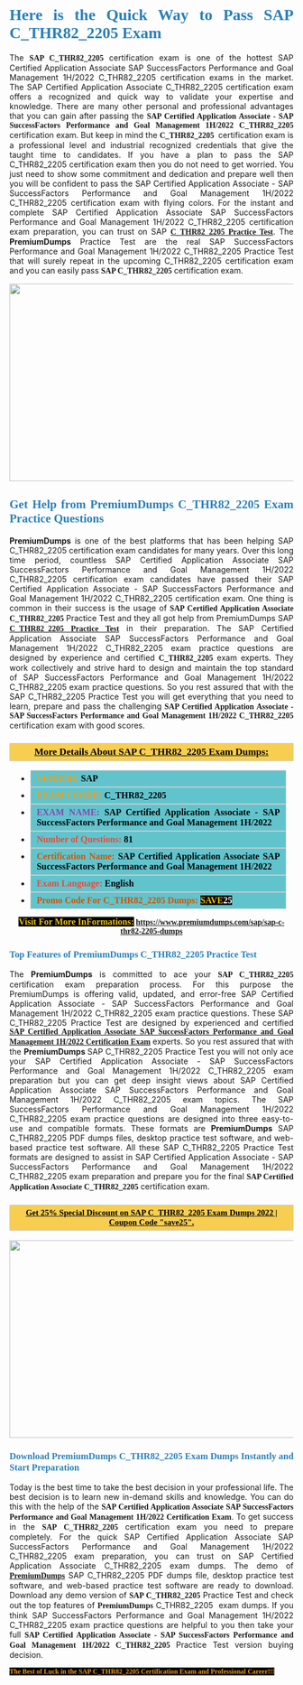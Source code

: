 <h1 style="text-align: justify;"><span style="color:#2980b9;"><span style="font-family:Georgia,serif;"><strong>Here is the Quick Way to Pass SAP C_THR82_2205 Exam</strong></span></span></h1>

<p style="text-align: justify;">The <span style="font-family:Georgia,serif;"><strong>SAP C_THR82_2205</strong></span> certification exam is one of the hottest SAP Certified Application Associate SAP SuccessFactors Performance and Goal Management 1H/2022 C_THR82_2205 certification exams in the market. The SAP Certified Application Associate C_THR82_2205 certification exam offers a recognized and quick way to validate your expertise and knowledge. There are many other personal and professional advantages that you can gain after passing the <span style="font-family:Georgia,serif;"><strong>SAP Certified Application Associate - SAP SuccessFactors Performance and Goal Management 1H/2022 C_THR82_2205</strong></span> certification exam. But keep in mind the <span style="font-family:Georgia,serif;"><strong>C_THR82_2205 </strong></span> certification exam is a professional level and industrial recognized credentials that give the taught time to candidates. If you have a plan to pass the SAP C_THR82_2205 certification exam then you do not need to get worried. You just need to show some commitment and dedication and prepare well then you will be confident to pass the SAP Certified Application Associate - SAP SuccessFactors Performance and Goal Management 1H/2022 C_THR82_2205 certification exam with flying colors. For the instant and complete SAP Certified Application Associate SAP SuccessFactors Performance and Goal Management 1H/2022 C_THR82_2205 certification exam preparation, you can trust on SAP <span style="font-family:Georgia,serif;"><strong><a href="https://www.premiumdumps.com/sap/sap-c-thr82-2205-dumps">C_THR82_2205 Practice Test</a></strong></span>. The <strong>PremiumDumps</strong> Practice Test are the real SAP SuccessFactors Performance and Goal Management 1H/2022 C_THR82_2205 Practice Test that will surely repeat in the upcoming C_THR82_2205 certification exam and you can easily pass <span style="font-family:Georgia,serif;"><strong>SAP C_THR82_2205</strong></span> certification exam.</p>

<p style="text-align: center;"><a href="https://www.premiumdumps.com/sap/sap-c-thr82-2205-dumps"><img alt="" src="https://i.imgur.com/VJaqCPg.jpeg" style="width: 700px; height: 350px;" /></a></p>

<h2 style="text-align: justify;"><span style="color:#2980b9;"><span style="font-family:Georgia,serif;"><strong>Get Help from PremiumDumps C_THR82_2205 Exam Practice Questions</strong> </span></span></h2>

<p style="text-align: justify;"><span style="font-size:14px;"><strong>PremiumDumps</strong></span> is one of the best platforms that has been helping SAP C_THR82_2205 certification exam candidates for many years. Over this long time period, countless SAP Certified Application Associate SAP SuccessFactors Performance and Goal Management 1H/2022 C_THR82_2205 certification exam candidates have passed their SAP Certified Application Associate - SAP SuccessFactors Performance and Goal Management 1H/2022 C_THR82_2205 certification exam. One thing is common in their success is the usage of<span style="font-family:Georgia,serif;"><strong> SAP Certified Application Associate C_THR82_2205 </strong></span>Practice Test and they all got help from PremiumDumps SAP <a href="https://www.premiumdumps.com/sap/sap-c-thr82-2205-dumps"><span style="font-family:Georgia,serif;"><strong>C_THR82_2205 Practice Test</strong></span></a> in their preparation. The SAP Certified Application Associate SAP SuccessFactors Performance and Goal Management 1H/2022 C_THR82_2205 exam practice questions are designed by experience and certified <span style="font-family:Georgia,serif;"><strong> C_THR82_2205</strong></span> exam experts. They work collectively and strive hard to design and maintain the top standard of SAP SuccessFactors Performance and Goal Management 1H/2022 C_THR82_2205<strong> </strong>exam practice questions. So you rest assured that with the SAP C_THR82_2205 Practice Test you will get everything that you need to learn, prepare and pass the challenging<span style="font-family:Georgia,serif;"><strong> SAP Certified Application Associate - SAP SuccessFactors Performance and Goal Management 1H/2022 C_THR82_2205</strong></span> certification exam with good scores.</p>

<h3 style="background: #f7ce50; border: 1px solid rgb(204, 204, 204); padding: 5px 10px; text-align: center;"><span style="font-family:Georgia,serif;"><u><u><span style="color:#000000;"><span style="font-size:11pt"><span style="line-height:normal"><b><span style="font-size:13.0pt"><span cambria="">More Details About SAP C_THR82_2205 Exam Dumps:</span></span></b></span></span></span></u></u></span></h3>

<ul>
	<li style="margin:0cm 10pt">
	<div style="background:#61c4cd; border: 1px solid rgb(204, 204, 204); padding: 5px 10px; text-align: justify;"><span style="font-family:Georgia,serif;"><span style="font-size:11pt"><span style="line-height:normal"><b><span style="font-size:12.0pt"><span new="" roman="" times=""><span style="color:#f39c12;">VENDOR:</span> <span style="color:#000000;">SAP</span></span></span></b></span></span></span></div>
	</li>
	<li style="margin:0cm 10pt">
	<div style="background: #61c4cd; border: 1px solid rgb(204, 204, 204); padding: 5px 10px; text-align: justify;"><span style="font-family:Georgia,serif;"><span style="font-size:11pt"><span style="line-height:normal"><b><span style="font-size:12.0pt"><span new="" roman="" times=""><span style="color:#f39c12;">EXAM CCODE:</span> <span style="color:#000000;">C_THR82_2205</span></span></span></b></span></span></span></div>
	</li>
	<li style="margin:0cm 10pt">
	<div style="background: #61c4cd; border: 1px solid rgb(204, 204, 204); padding: 5px 10px; text-align: justify;"><span style="font-family:Georgia,serif;"><span style="font-size:11pt"><span style="line-height:normal"><b><span style="font-size:12.0pt"><span new="" roman="" times=""><span style="color:#8e44ad;">EXAM NAME:</span> <span style="color:#000000;">SAP Certified Application Associate - SAP SuccessFactors Performance and Goal Management 1H/2022</span></span></span></b></span></span></span></div>
	</li>
	<li style="margin:0cm 10pt">
	<div style="background: #61c4cd; border: 1px solid rgb(204, 204, 204); padding: 5px 10px;"><span style="font-family:Georgia,serif;"><span style="font-size:11pt"><span style="line-height:normal"><b><span style="font-size:12.0pt"><span new="" roman="" times=""><span style="color:#e74c3c;">Number of Questions:</span><span style="color:#000000;"><span style="color:#f1c40f;"> </span>81</span></span></span></b></span></span></span></div>
	</li>
	<li style="margin:0cm 10pt">
	<div style="background: #61c4cd; border: 1px solid rgb(204, 204, 204); padding: 5px 10px; text-align: justify;"><span style="font-family:Georgia,serif;"><span style="font-size:11pt"><span style="line-height:normal"><b><span style="font-size:12.0pt"><span new="" roman="" times=""><span style="color:#d35400;">Certification Name:</span> <span style="color:#000000;">SAP Certified Application Associate SAP SuccessFactors Performance and Goal Management 1H/2022</span></span></span></b></span></span></span></div>
	</li>
	<li style="margin:0cm 10pt">
	<div style="background: #61c4cd; border: 1px solid rgb(204, 204, 204); padding: 5px 10px; text-align: justify;"><span style="font-family:Georgia,serif;"><span style="font-size:11pt"><span style="line-height:normal"><b><span style="font-size:12.0pt"><span new="" roman="" times=""><span style="color:#e74c3c;">Exam Language:</span> <span style="color:#000000;">English</span></span></span></b></span></span></span></div>
	</li>
	<li style="margin:0cm 10pt">
	<div style="background: #61c4cd; border: 1px solid rgb(204, 204, 204); padding: 5px 10px;"><span style="font-family:Georgia,serif;"><span style="font-size:11pt"><span style="line-height:normal"><b><span style="font-size:12.0pt"><span new="" roman="" times=""><span style="color:#d35400;">Promo Code For C_THR82_2205 Dumps:</span><span style="color:#f1c40f;"> <span style="background-color:#000000;">SAVE</span></span><span style="color:#ffffff;"><span style="background-color:#000000;">25</span></span></span></span></b></span></span></span></div>
	</li>
</ul>

<p style="text-align: center;"><span style="font-family:Georgia,serif;"><strong><span style="font-size:16px;"><span style="color:#f1c40f;"><span style="background-color:#000000;">Visit For More InFormations:</span></span></span> <a href="https://www.premiumdumps.com/sap/sap-c-thr82-2205-dumps">https://www.premiumdumps.com/sap/sap-c-thr82-2205-dumps</a></strong></span></p>

<h3 style="text-align: justify;"><span style="color:#2980b9;"><span style="font-family:Georgia,serif;"><span style="font-family:Georgia,serif;"><strong>Top Features of PremiumDumps C_THR82_2205 Practice Test</strong></span></span></span></h3>

<p style="text-align: justify;">The <span style="font-size:14px;"><strong>PremiumDumps</strong></span> is committed to ace your<span style="font-family:Georgia,serif;"><strong> SAP C_THR82_2205</strong></span> certification exam preparation process. For this purpose the PremiumDumps is offering valid, updated, and error-free SAP Certified Application Associate - SAP SuccessFactors Performance and Goal Management 1H/2022 C_THR82_2205 exam practice questions. These SAP C_THR82_2205 Practice Test are designed by experienced and certified <a href="https://www.premiumdumps.com/sap/sap-certified-application-associate-exam-dumps"><span style="font-family:Georgia,serif;"><strong>SAP Certified Application Associate SAP SuccessFactors Performance and Goal Management 1H/2022 Certification Exam</strong></span></a> experts. So you rest assured that with the <span style="font-size:14px;"><strong>PremiumDumps </strong></span>SAP C_THR82_2205 Practice Test you will not only ace your SAP Certified Application Associate - SAP SuccessFactors Performance and Goal Management 1H/2022 C_THR82_2205 exam preparation but you can get deep insight views about SAP Certified Application Associate SAP SuccessFactors Performance and Goal Management 1H/2022 C_THR82_2205 exam topics. The SAP SuccessFactors Performance and Goal Management 1H/2022 C_THR82_2205 exam practice questions are designed into three easy-to-use and compatible formats. These formats are <strong>PremiumDumps</strong> SAP C_THR82_2205 PDF dumps files, desktop practice test software, and web-based practice test software. All these SAP C_THR82_2205 Practice Test formats are designed to assist in SAP Certified Application Associate - SAP SuccessFactors Performance and Goal Management 1H/2022 C_THR82_2205 exam preparation and prepare you for the final <span style="font-family:Georgia,serif;"><strong>SAP Certified Application Associate C_THR82_2205</strong></span> certification exam.</p>

<h3 style="background: rgb(247, 206, 80); border: 1px solid rgb(204, 204, 204); padding: 5px 10px; text-align: center;"><span style="font-family:Georgia,serif;"><u><span style="color:#000000;"><span style="font-size:11pt;"><span style="line-height:normal;"><b><span cambria="">Get 25% Special Discount on SAP C_THR82_2205 Exam Dumps 2022 | Coupon Code "save25".</span></b></span></span></span></u></span></h3>

<p style="text-align: center;"><strong><a href="https://www.premiumdumps.com/sap/sap-c-thr82-2205-dumps"><img alt="" src="https://i.imgur.com/F18GQwv.jpeg" style="width: 700px; height: 350px;" /></a></strong></p>

<h3 style="text-align: justify;"><span style="color:#2980b9;"><span style="font-family:Georgia,serif;"><span style="font-family:Georgia,serif;"><strong>Download PremiumDumps C_THR82_2205 Exam Dumps Instantly and Start Preparation</strong></span></span></span></h3>

<p style="text-align: justify;">Today is the best time to take the best decision in your professional life. The best decision is to learn new in-demand skills and knowledge. You can do this with the help of the <span style="font-family:Georgia,serif;"><strong>SAP Certified Application Associate SAP SuccessFactors Performance and Goal Management 1H/2022 Certification Exam</strong></span>. To get success in the <strong><span style="font-family:Georgia,serif;">SAP C_THR82_2205</span></strong> certification exam you need to prepare completely. For the quick SAP Certified Application Associate SAP SuccessFactors Performance and Goal Management 1H/2022 C_THR82_2205 exam preparation, you can trust on SAP Certified Application Associate C_THR82_2205 exam dumps. The demo of <a href="https://www.premiumdumps.com/"><span style="font-family:Georgia,serif;"><strong><span style="font-size:14px;">PremiumDumps</span></strong></span></a> SAP C_THR82_2205 PDF dumps file, desktop practice test software, and web-based practice test software are ready to download. Download any demo version of <span style="font-family:Georgia,serif;"><strong>SAP C_THR82_2205</strong></span> Practice Test and check out the top features of <span style="font-size:14px;"><span style="font-family:Georgia,serif;"><strong>PremiumDumps</strong></span></span> C_THR82_2205  exam dumps. If you think SAP SuccessFactors Performance and Goal Management 1H/2022 C_THR82_2205 exam practice questions are helpful to you then take your full<span style="font-family:Georgia,serif;"><strong> SAP Certified Application Associate - SAP SuccessFactors Performance and Goal Management 1H/2022 C_THR82_2205 </strong></span>Practice Test version buying decision.</p>

<p style="text-align: justify;"><span style="color:#f39c12;"><span style="font-size:12px;"><span style="font-family:Georgia,serif;"><strong><span style="background-color:#000000;">The Best of Luck in the SAP C_THR82_2205 Certification Exam and Professional Career!!!</span></strong></span></span></span></p>
